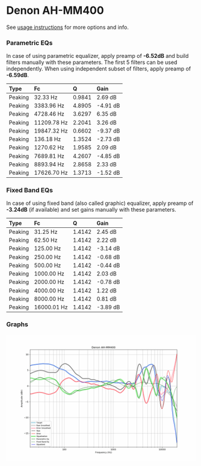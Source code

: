# Denon AH-MM400
See [usage instructions](https://github.com/jaakkopasanen/AutoEq#usage) for more options and info.

### Parametric EQs
In case of using parametric equalizer, apply preamp of **-6.52dB** and build filters manually
with these parameters. The first 5 filters can be used independently.
When using independent subset of filters, apply preamp of **-6.59dB**.

| Type    | Fc          |      Q | Gain     |
|:--------|:------------|:-------|:---------|
| Peaking | 32.33 Hz    | 0.9841 | 2.69 dB  |
| Peaking | 3383.96 Hz  | 4.8905 | -4.91 dB |
| Peaking | 4728.46 Hz  | 3.6297 | 6.35 dB  |
| Peaking | 11209.78 Hz | 2.2041 | 3.26 dB  |
| Peaking | 19847.32 Hz | 0.6602 | -9.37 dB |
| Peaking | 136.18 Hz   | 1.3524 | -2.73 dB |
| Peaking | 1270.62 Hz  | 1.9585 | 2.09 dB  |
| Peaking | 7689.81 Hz  | 4.2607 | -4.85 dB |
| Peaking | 8893.94 Hz  | 2.8658 | 2.33 dB  |
| Peaking | 17626.70 Hz | 1.3713 | -1.52 dB |

### Fixed Band EQs
In case of using fixed band (also called graphic) equalizer, apply preamp of **-3.24dB**
(if available) and set gains manually with these parameters.

| Type    | Fc          |      Q | Gain     |
|:--------|:------------|:-------|:---------|
| Peaking | 31.25 Hz    | 1.4142 | 2.45 dB  |
| Peaking | 62.50 Hz    | 1.4142 | 2.22 dB  |
| Peaking | 125.00 Hz   | 1.4142 | -3.14 dB |
| Peaking | 250.00 Hz   | 1.4142 | -0.68 dB |
| Peaking | 500.00 Hz   | 1.4142 | -0.44 dB |
| Peaking | 1000.00 Hz  | 1.4142 | 2.03 dB  |
| Peaking | 2000.00 Hz  | 1.4142 | -0.78 dB |
| Peaking | 4000.00 Hz  | 1.4142 | 1.22 dB  |
| Peaking | 8000.00 Hz  | 1.4142 | 0.81 dB  |
| Peaking | 16000.01 Hz | 1.4142 | -3.89 dB |

### Graphs
![](./Denon%20AH-MM400.png)